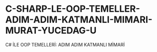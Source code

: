 # C-SHARP-LE-OOP-TEMELLER-ADIM-ADIM-KATMANLI-MIMARI-MURAT-YUCEDAG-U
C# İLE OOP TEMELLERİ: ADIM ADIM KATMANLI MİMARİ
